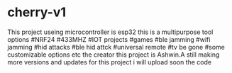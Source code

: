 # cherry-v1
This project useing microcontroller is esp32
this is a multipurpose tool 
options
#NRF24
#433MHZ
#IOT projects
#games
#ble jamming
#wifi jamming
#hid attacks
#ble hid attck
#universal remote
#tv be gone
#some customizable options
etc
the creator this project is Ashwin.A
still making more versions and updates for this project i will upload soon the code

